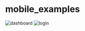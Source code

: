 # mobile_examples
 

![dashboard](https://github.com/user-attachments/assets/ebcc04ea-7f85-4979-a9dc-9a98f4facf16)
![login](https://github.com/user-attachments/assets/fa198398-9a5a-42bf-b214-6f91598073a4)
